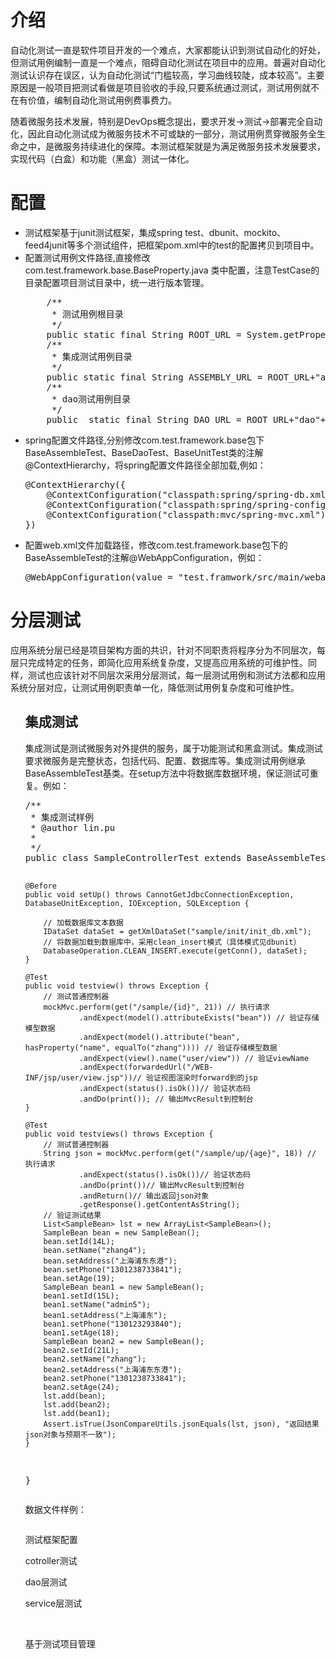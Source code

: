 <h1>介绍</h1>
<P>自动化测试一直是软件项目开发的一个难点，大家都能认识到测试自动化的好处，但测试用例编制一直是一个难点，阻碍自动化测试在项目中的应用。普遍对自动化测试认识存在误区，认为自动化测试“门槛较高，学习曲线较陡，成本较高”。主要原因是一般项目把测试看做是项目验收的手段,只要系统通过测试，测试用例就不在有价值，编制自动化测试用例费事费力。</P>
<P>随着微服务技术发展，特别是DevOps概念提出，要求开发->测试->部署完全自动化，因此自动化测试成为微服务技术不可或缺的一部分，测试用例贯穿微服务全生命之中，是微服务持续进化的保障。本测试框架就是为满足微服务技术发展要求，实现代码（白盒）和功能（黑盒）测试一体化。</P>

<h1>配置</h1>
<ul>
<li>测试框架基于junit测试框架，集成spring test、dbunit、mockito、feed4junit等多个测试组件，把框架pom.xml中的<scope>test</scope>的配置拷贝到项目中。</li>
<li>配置测试用例文件路径,直接修改com.test.framework.base.BaseProperty.java 类中配置，注意TestCase的目录配置项目测试目录中，统一进行版本管理。</li>
<pre>
	/**
	 * 测试用例根目录
	 */
	public static final String ROOT_URL = System.getProperty("user.dir") +File.separator+"src"+File.separator+"test"+File.separator+"resources"+File.separator+"testcase"+File.separator;
	/**
	 * 集成测试用例目录
	 */
	public static final String ASSEMBLY_URL = ROOT_URL+"assembly"+File.separator;
	/**
	 * dao测试用例目录
	 */
	public	static final String DAO_URL = ROOT_URL+"dao"+File.separator;
</pre>
<li>spring配置文件路径,分别修改com.test.framework.base包下BaseAssembleTest、BaseDaoTest、BaseUnitTest类的注解@ContextHierarchy，将spring配置文件路径全部加载,例如：
</li>
<pre>
@ContextHierarchy({ 
	@ContextConfiguration("classpath:spring/spring-db.xml"),
	@ContextConfiguration("classpath:spring/spring-config.xml"),
	@ContextConfiguration("classpath:mvc/spring-mvc.xml")
})
</pre>
<li>配置web.xml文件加载路径，修改com.test.framework.base包下的BaseAssembleTest的注解@WebAppConfiguration，例如：
</li>
<pre>
@WebAppConfiguration(value = "test.framwork/src/main/webapp")
</pre>
</ul>
<h1>分层测试</h1>
<P>应用系统分层已经是项目架构方面的共识，针对不同职责将程序分为不同层次，每层只完成特定的任务，即简化应用系统复杂度，又提高应用系统的可维护性。同样，测试也应该针对不同层次采用分层测试，每一层测试用例和测试方法都和应用系统分层对应，让测试用例职责单一化，降低测试用例复杂度和可维护性。</P>
<ul>
<h2>集成测试</h2>
<P>集成测试是测试微服务对外提供的服务，属于功能测试和黑盒测试。集成测试要求微服务是完整状态，包括代码、配置、数据库等。集成测试用例继承BaseAssembleTest基类。在setup方法中将数据库数据环境，保证测试可重复。例如：
<pre>
/**
 * 集成测试样例
 * @author lin.pu
 *
 */
public class SampleControllerTest extends BaseAssembleTest {

	@Before
	public void setUp() throws CannotGetJdbcConnectionException, DatabaseUnitException, IOException, SQLException {

		// 加载数据库文本数据
		IDataSet dataSet = getXmlDataSet("sample/init/init_db.xml");
		// 将数据加载到数据库中，采用clean_insert模式（具体模式见dbunit）
		DatabaseOperation.CLEAN_INSERT.execute(getConn(), dataSet);
	}

	@Test
	public void testview() throws Exception {
		// 测试普通控制器
		mockMvc.perform(get("/sample/{id}", 21)) // 执行请求
				.andExpect(model().attributeExists("bean")) // 验证存储模型数据
				.andExpect(model().attribute("bean", hasProperty("name", equalTo("zhang")))) // 验证存储模型数据
				.andExpect(view().name("user/view")) // 验证viewName
				.andExpect(forwardedUrl("/WEB-INF/jsp/user/view.jsp"))// 验证视图渲染时forward到的jsp
				.andExpect(status().isOk())// 验证状态码
				.andDo(print()); // 输出MvcResult到控制台
	}

	@Test
	public void testviews() throws Exception {
		// 测试普通控制器
		String json = mockMvc.perform(get("/sample/up/{age}", 18)) // 执行请求
				.andExpect(status().isOk())// 验证状态码
				.andDo(print())// 输出MvcResult到控制台
				.andReturn()// 输出返回json对象
				.getResponse().getContentAsString();
		// 验证测试结果
		List<SampleBean> lst = new ArrayList<SampleBean>();
		SampleBean bean = new SampleBean();
		bean.setId(14L);
		bean.setName("zhang4");
		bean.setAddress("上海浦东东港");
		bean.setPhone("1301238733841");
		bean.setAge(19);
		SampleBean bean1 = new SampleBean();
		bean1.setId(15L);
		bean1.setName("admin5");
		bean1.setAddress("上海浦东");
		bean1.setPhone("130123293840");
		bean1.setAge(18);
		SampleBean bean2 = new SampleBean();
		bean2.setId(21L);
		bean2.setName("zhang");
		bean2.setAddress("上海浦东东港");
		bean2.setPhone("1301238733841");
		bean2.setAge(24);
		lst.add(bean);
		lst.add(bean2);
		lst.add(bean1);
		Assert.isTrue(JsonCompareUtils.jsonEquals(lst, json), "返回结果json对象与预期不一致");
	}

}
</pre>
<p>数据文件样例：</P>

<img> </img>
<P>测试框架配置</P>
<P>cotroller测试</P>
<P>dao层测试</P>
<P>service层测试</P>
<br/>
<P>基于测试项目管理</P>

  
